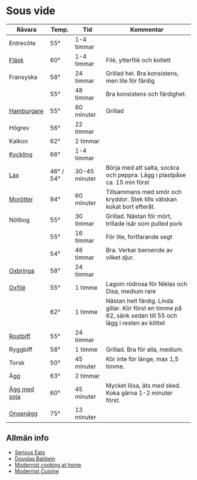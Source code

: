 # Sous vide

| Råvara            | Temp.     | Tid           | Kommentar                                                                                                  |
| ----------------- | --------- | ------------- | ---------------------------------------------------------------------------------------------------------- |
| Entrecôte         | 55°       | 1-4 timmar    |                                                                                                            |
| [Fläsk][1]        | 60°       | 1-4 timmar    | Filé, ytterfilé och kotlett                                                                                |
| Fransyska         | 58°       | 24 timmar     | Grillad hel. Bra konsistens, men lite för färdig                                                           |
|                   | 55°       | 48 timmar     | Bra konsistens och färdighet.                                                                              |
| [Hamburgare][2]   | 55°       | 60 minuter    | Grillad                                                                                                    |
| Högrev            | 56°       | 22 timmar     |                                                                                                            |
| Kalkon            | 62°       | 2 timmar      |                                                                                                            |
| [Kyckling][3]     | 66°       | 1-4 timmar    |                                                                                                            |
| [Lax][4]          | 46° / 54° | 30-45 minuter | Börja med att salta, sockra och peppra. Lägg i plastpåse ca. 15 min först                                  |
| [Morötter][5]     | 84°       | 60 minuter    | Tillsammans med smör och kryddor. Stek tills vätskan kokat bort efteråt.                                   |
| Nötbog            | 55°       | 30 timmar     | Grillad. Nästan för mört, trillade isär som pulled pork                                                    |
|                   | 55°       | 16 timmar     | För lite, fortfarande segt                                                                                 |
|                   | 54°       | 48 timmar     | Bra. Verkar beroende av vilket djur.                                                                       |
| [Oxbringa][6]     | 58°       | 24 timmar     |                                                                                                            |
| [Oxfilé][7]       | 55°       | 1 timme       | Lagom rödrosa för Niklas och Disa, medium rare                                                             |
|                   | 62°       | 1 timme       | Nästan helt färdig. Linda gillar. Kör först en timme på 62, sänk sedan till 55 och lägg i resten av köttet |
| [Rostbiff][8]     | 55°       | 24 timmar     |                                                                                                            |
| Ryggbiff          | 58°       | 1 timme       | Grillad. Bra för alla, medium.                                                                             |
| Torsk             | 50°       | 45 minuter    | Kör inte för länge, max 1,5 timme.                                                                         |
| Ägg               | 63°       | 2 timmar      |                                                                                                            |
| [Ägg med soja][9] | 60°       | 45 minuter    | Mycket lösa, äts med sked. Koka gärna 1-2 minuter först.                                                   |
| [Onsenägg][10]    | 75°       | 13 minuter    |                                                                                                            |


[1]: http://www.seriouseats.com/2016/04/food-lab-complete-guide-to-sous-vide-pork-chops.html#time
[2]: http://www.seriouseats.com/recipes/2010/06/sous-vide-burgers-recipe.html 
[3]: http://www.seriouseats.com/2015/07/the-food-lab-complete-guide-to-sous-vide-chicken-breast.html 
[4]: http://www.seriouseats.com/recipes/2016/08/sous-vide-salmon-recipe.html
[5]: http://www.seriouseats.com/recipes/2010/06/sous-vide-glazed-carrots-recipe.html 
[6]: http://niklash.blogspot.se/2014/12/sous-vide-oxbringa-med-pepparrotssas.html
[7]: http://www.seriouseats.com/2015/06/food-lab-complete-guide-to-sous-vide-steak.html
[8]: http://www.barariktigmat.se/index.php/teknik/sous-vide/item/353-rostbiff-sous-vide-och-vad-man-gor-med-den 
[9]: http://www.seriouseats.com/recipes/2014/09/singapore-style-soft-cooked-eggs-with-kaya-jam-and-toast-recipe.html 
[10]: http://www.seriouseats.com/2016/08/how-to-make-onsen-tamago-japanese-poached-egg.html 

## Allmän info
* [Serious Eats](http://www.seriouseats.com/sous_vide_101/) 
* [Douglas Baldwin](http://douglasbaldwin.com/sous-vide.html#Top) 
* [Modernist cooking at home](http://www.modernistcookingathome.com)
* [Modernist Cuisine](http://modernistcuisine.com/mc-recipes/)